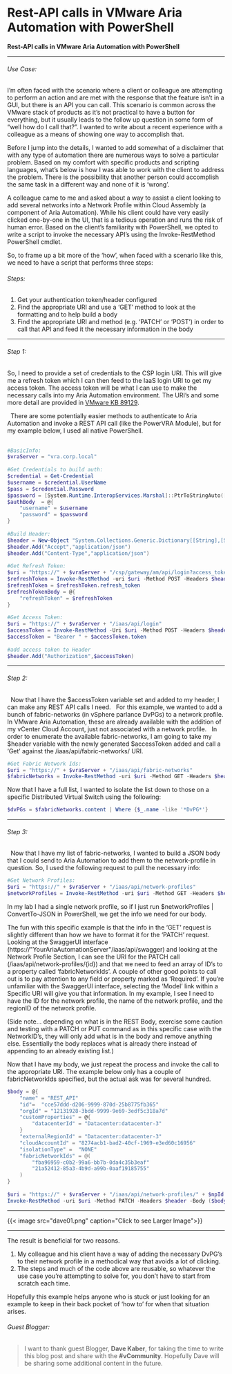# Rest-API calls in VMware Aria Automation with PowerShell


**Rest-API calls in VMware Aria Automation with PowerShell**

---

<!--more-->

###### Use Case:  

I’m often faced with the scenario where a client or colleague are attempting to perform an action and are met with the response that the feature isn’t in a GUI, but there is an API you can call. This scenario is common across the VMware stack of products as it’s not practical to have a button for everything, but it usually leads to the follow up question in some form of “well how do I call that?”. I wanted to write about a recent experience with a colleague as a means of showing one way to accomplish that.  

Before I jump into the details, I wanted to add somewhat of a disclaimer that with any type of automation there are numerous ways to solve a particular problem. Based on my comfort with specific products and scripting languages, what’s below is how I was able to work with the client to address the problem. There is the possibility that another person could accomplish the same task in a different way and none of it is ‘wrong’.  

A colleague came to me and asked about a way to assist a client looking to add several networks into a Network Profile within Cloud Assembly (a component of Aria Automation). While his client could have very easily clicked one-by-one in the UI, that is a tedious operation and runs the risk of human error. Based on the client’s familiarity with PowerShell, we opted to write a script to invoke the necessary API’s using the Invoke-RestMethod PowerShell cmdlet.  

So, to frame up a bit more of the ‘how’, when faced with a scenario like this, we need to have a script that performs three steps:  

###### Steps:  

1. Get your authentication token/header configured  
2. Find the appropriate URI and use a ‘GET’ method to look at the formatting and to help build a body  
3. Find the appropriate URI and method (e.g. ‘PATCH’ or ‘POST’) in order to call that API and feed it the necessary information in the body  

---

###### Step 1:  

So, I need to provide a set of credentials to the CSP login URI. This will give me a refresh token which I can then feed to the IaaS login URI to get my access token. The access token will be what I can use to make the necessary calls into my Aria Automation environment. The URI’s and some more detail are provided in [VMware KB 89129](https://kb.vmware.com/s/article/89129).


 
There are some potentially easier methods to authenticate to Aria Automation and invoke a REST API call (like the PowerVRA Module), but for my example below, I used all native PowerShell.  
 
```PowerShell
#BasicInfo:
$vraServer = "vra.corp.local"
 
#Get Credentials to build auth:
$credential = Get-Credential
$username = $credential.UserName
$pass = $credential.Password
$password = [System.Runtime.InteropServices.Marshal]::PtrToStringAuto([System.Runtime.InteropServices.Marshal]::SecureStringToBSTR($pass))
$authBody  = @{
    "username" = $username
    "password" = $password
}
 
#Build Header:
$header = New-Object "System.Collections.Generic.Dictionary[[String],[String]]"
$header.Add("Accept","application/json")
$header.Add("Content-Type","application/json")
 
#Get Refresh Token:
$uri = "https://" + $vraServer + "/csp/gateway/am/api/login?access_token"
$refreshToken = Invoke-RestMethod -uri $uri -Method POST -Headers $header -Body ($authBody | ConvertTo-Json) -SkipCertificateCheck
$refreshToken = $refreshToken.refresh_token
$refreshTokenBody = @{
    "refreshToken" = $refreshToken
}
 
#Get Access Token:
$uri = "https://" + $vraServer + "/iaas/api/login"
$accessToken = Invoke-RestMethod -Uri $uri -Method POST -Headers $header -body ($refreshTokenBody | ConvertTo-JSON) -SkipCertificateCheck
$accessToken = "Bearer " + $accessToken.token
 
#add access token to Header
$header.Add("Authorization",$accessToken)
```

---

###### Step 2:  
 
Now that I have the $accessToken variable set and added to my header, I can make any REST API calls I need.
 
For this example, we wanted to add a bunch of fabric-networks (in vSphere parlance DvPGs) to a network profile. In VMware Aria Automation, these are already available with the addition of my vCenter Cloud Account, just not associated with a network profile.
 
In order to enumerate the available fabric-networks, I am going to take my $header variable with the newly generated $accessToken added and call a ‘Get’ against the /iaas/api/fabric-networks/ URI.  

```PowerShell
#Get Fabric Network Ids:
$uri = "https://" + $vraServer + "/iaas/api/fabric-networks"
$fabricNetworks = Invoke-RestMethod -uri $uri -Method GET -Headers $header -
```  

Now that I have a full list, I wanted to isolate the list down to those on a specific Distributed Virtual Switch using the following:  

```PowerShell
$dvPGs = $fabricNetworks.content | Where {$_.name -like '*DvPG*'}
```

---

###### Step 3:  
 
Now that I have my list of fabric-networks, I wanted to build a JSON body that I could send to Aria Automation to add them to the network-profile in question. So, I used the following request to pull the necessary info:  

```PowerShell
#Get Network Profiles:
$uri = "https://" + $vraServer + "/iaas/api/network-profiles"
$networkProfiles = Invoke-RestMethod -uri $uri -Method GET -Headers $header -SkipCertificateCheck
```

In my lab I had a single network profile, so if I just run $networkProfiles | ConvertTo-JSON in PowerShell, we get the info we need for our body.  

The fun with this specific example is that the info in the ‘GET’ request is slightly different than how we have to format it for the ‘PATCH’ request. Looking at the SwaggerUI interface (https://"YourAriaAutomationServer"/iaas/api/swagger) and looking at the Network Profile Section, I can see the URI for the PATCH call (/iaas/api/network-profiles/{id}) and that we need to feed an array of ID’s to a property called ‘fabricNetworkIds’. A couple of other good points to call out is to pay attention to any field or property marked as ‘Required’. If you’re unfamiliar with the SwaggerUI interface, selecting the ‘Model’ link within a Specific URI will give you that information. In my example, I see I need to have the ID for the network profile, the name of the network profile, and the regionID of the network profile.  

(Side note… depending on what is in the REST Body, exercise some caution and testing with a PATCH or PUT command as in this specific case with the NetworkID’s, they will only add what is in the body and remove anything else. Essentially the body replaces what is already there instead of appending to an already existing list.)  

Now that I have my body, we just repeat the process and invoke the call to the appropriate URI. The example below only has a couple of fabricNetworkIds specified, but the actual ask was for several hundred.  

```PowerShell
$body = @{
    "name" = "REST_API"
    "id"=  "cce57ddd-d206-9999-870d-25b8775fb365"
    "orgId" = "12131928-3bdd-9999-9e69-3edf5c318a7d"
    "customProperties" = @{
        "datacenterId" = "Datacenter:datacenter-3"
    }
    "externalRegionId" = "Datacenter:datacenter-3"
    "cloudAccountId" = "8274acb1-bad2-40cf-1969-e3ed60c16956"
    "isolationType" =  "NONE"
    "fabricNetworkIds" = @(
        "fba96959-c0b2-99a6-bb7b-0da4c35b3eaf"
        "21a52412-85a3-4b9d-a99b-0aaf19185755"
    )
}
 
$uri = "https://" + $vraServer + "/iaas/api/network-profiles/" + $npId
Invoke-RestMethod -uri $uri -Method PATCH -Headers $header -Body ($body | ConvertTo-JSON -Depth 5) -SkipCertificateCheck
```

---

{{< image src="dave01.png" caption="Click to see Larger Image">}}  

---

The result is beneficial for two reasons. 
1. My colleague and his client have a way of adding the necessary DvPG’s to their network profile in a methodical way that avoids a lot of clicking.  
2. The steps and much of the code above are reusable, so whatever the use case you’re attempting to solve for, you don’t have to start from scratch each time.  

Hopefully this example helps anyone who is stuck or just looking for an example to keep in their back pocket of ‘how to’ for when that situation arises.  

###### Guest Blogger:

>I want to thank guest Blogger, **Dave Kaber**, for taking the time to write this blog post and share with the **#vCommunity**. Hopefully Dave will be sharing some additional content in the future.

